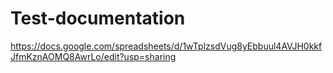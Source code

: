 # Test-documentation
https://docs.google.com/spreadsheets/d/1wTplzsdVug8yEbbuul4AVJH0kkfJfmKznAOMQ8AwrLo/edit?usp=sharing
